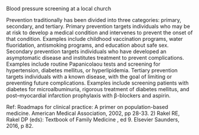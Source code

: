 Blood pressure screening at a local church

Prevention traditionally has been divided into three categories: primary, secondary, and tertiary. Primary prevention targets individuals who may be at risk to develop a medical condition and intervenes to prevent the onset of that condition. Examples include childhood vaccination programs, water fluoridation, antismoking programs, and education about safe sex. Secondary prevention targets individuals who have developed an asymptomatic disease and institutes treatment to prevent complications. Examples include routine Papanicolaou tests and screening for hypertension, diabetes mellitus, or hyperlipidemia. Tertiary prevention targets individuals with a known disease, with the goal of limiting or preventing future complications. Examples include screening patients with diabetes for microalbuminuria, rigorous treatment of diabetes mellitus, and post–myocardial infarction prophylaxis with β-blockers and aspirin.

Ref: Roadmaps for clinical practice: A primer on population-based medicine. American Medical Association, 2002, pp 28-33.  2) Rakel RE, Rakel DP (eds): Textbook of Family Medicine , ed 9. Elsevier Saunders, 2016, p 82.